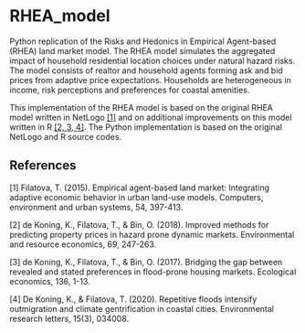# RHEA_model

Python replication of the Risks and Hedonics in Empirical Agent-based (RHEA) land market model.
The RHEA model simulates the aggregated impact of household residential
location choices under natural hazard risks. The model consists of realtor
and household agents forming ask and bid prices from adaptive price
expectations. Households are heterogeneous in income, risk perceptions and
preferences for coastal amenities.

This implementation of the RHEA model is based on the original RHEA model written in NetLogo [[1]](#1) and on additional improvements on this model written in R [[2, 3, 4]](#2). The Python implementation is based on the original NetLogo and R source codes.

## References
<a id="1">[1]</a> 
Filatova, T. (2015).
Empirical agent-based land market: Integrating adaptive economic behavior in urban land-use models.
Computers, environment and urban systems, 54, 397-413.

<a id="2">[2]</a> 
de Koning, K., Filatova, T., & Bin, O. (2018).
Improved methods for predicting property prices in hazard prone dynamic markets.
Environmental and resource economics, 69, 247-263.

<a id="3">[3]</a> 
de Koning, K., Filatova, T., & Bin, O. (2017).
Bridging the gap between revealed and stated preferences in flood-prone housing markets.
Ecological economics, 136, 1-13.

<a id="4">[4]</a>
De Koning, K., & Filatova, T. (2020).
Repetitive floods intensify outmigration and climate gentrification in coastal cities.
Environmental research letters, 15(3), 034008.
